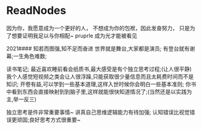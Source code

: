 # ReadNodes
因为你，我愿意成为一个更好的人，
不想成为你的包袱，因此发奋努力，
只是为了想要证明我足以与你相配~
pruprle 成为光才能被看见

2021####
知若而图强,知不足而奋进
世界就是舞台,大家都是演员;
有登台就有谢幕;一生角色难数;

读书笔记;
最近喜欢睡前看会纸质书,最大感受是有个独立思考过程;(让人很平静)
我个人感觉短视频之类会让人很浮躁,只能获取很少量信息而且太耗费时间而不是知识;
开卷有益,可以学到一些基本道理,这样入世时候你会明白一些基本准则;
你书中看到东西会直接映射到到脑子里,这样就能很快知道情况了;(当然还是以实践为主,举一反三)

独立思考是件非常重要事情~ 讲真自己思维逻辑能力有待加强;
认知错误比视觉错误更顽固;良好思考方式很重要~
